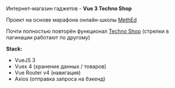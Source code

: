 Интернет-магазин гаджетов - **Vue 3 Techno Shop**

Проект на основе марафона онлайн-школы [MethEd](https://methed.ru/)

Почти полностью повторён функционал [Techno Shop](https://github.com/Rootdiv/techno-shop) (стрелки в пагинации работают по другому)

**Stack:**

- VueJS 3
- Vuex 4 (хранение данных / товаров)
- Vue Router v4 (навигация)
- Axios (отправка запроса на бэкенд)
